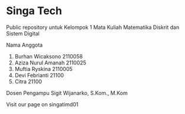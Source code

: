 # Singa Tech
Public repository untuk Kelompok 1 Mata Kuliah Matematika Diskrit dan Sistem Digital

Nama Anggota
1. Burhan Wicaksono 2110058
2. Aziza Nurul Amanah 2110025
3. Muftia Ryskina 2110005
4. Devi Febrianti 21100
5. Citra 21100

Dosen Pengampu
Sigit Wijanarko, S.Kom., M.Kom

Visit our page on singatimd01
